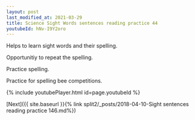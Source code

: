 ```yaml
---
layout: post
last_modified_at: 2021-03-29
title: Science Sight Words sentences reading practice 44
youtubeId: hNv-I9Y2oro
---
```

 
 
Helps to learn sight words and their spelling.

Opportunitiy to repeat the spelling. 

Practice spelling. 
 
Practice for spelling bee competitions. 
 
{% include youtubePlayer.html id=page.youtubeId %}
 
 

[Next]({{ site.baseurl }}{% link  split2/_posts/2018-04-10-Sight sentences reading practice 146.md%})
 
